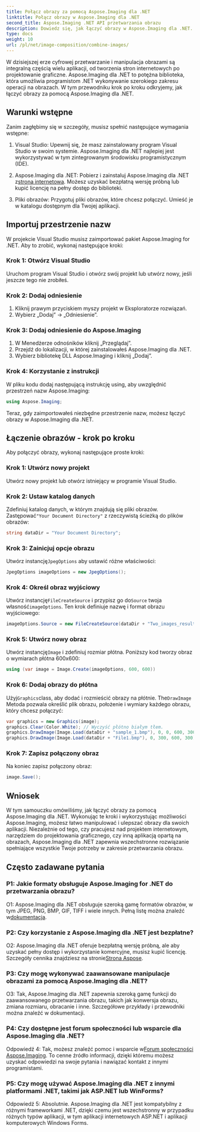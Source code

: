 ```yaml
---
title: Połącz obrazy za pomocą Aspose.Imaging dla .NET
linktitle: Połącz obrazy w Aspose.Imaging dla .NET
second_title: Aspose.Imaging .NET API przetwarzania obrazu
description: Dowiedz się, jak łączyć obrazy w Aspose.Imaging dla .NET. Przewodnik krok po kroku dotyczący wydajnego przetwarzania obrazu.
type: docs
weight: 10
url: /pl/net/image-composition/combine-images/
---
```

W dzisiejszej erze cyfrowej przetwarzanie i manipulacja obrazami są integralną częścią wielu aplikacji, od tworzenia stron internetowych po projektowanie graficzne. Aspose.Imaging dla .NET to potężna biblioteka, która umożliwia programistom .NET wykonywanie szerokiego zakresu operacji na obrazach. W tym przewodniku krok po kroku odkryjemy, jak łączyć obrazy za pomocą Aspose.Imaging dla .NET. 

## Warunki wstępne

Zanim zagłębimy się w szczegóły, musisz spełnić następujące wymagania wstępne:

1. Visual Studio: Upewnij się, że masz zainstalowany program Visual Studio w swoim systemie. Aspose.Imaging dla .NET najlepiej jest wykorzystywać w tym zintegrowanym środowisku programistycznym (IDE).

2.  Aspose.Imaging dla .NET: Pobierz i zainstaluj Aspose.Imaging dla .NET z[strona internetowa](https://releases.aspose.com/imaging/net/). Możesz uzyskać bezpłatną wersję próbną lub kupić licencję na pełny dostęp do biblioteki.

3. Pliki obrazów: Przygotuj pliki obrazów, które chcesz połączyć. Umieść je w katalogu dostępnym dla Twojej aplikacji.

## Importuj przestrzenie nazw

W projekcie Visual Studio musisz zaimportować pakiet Aspose.Imaging for .NET. Aby to zrobić, wykonaj następujące kroki:

### Krok 1: Otwórz Visual Studio

Uruchom program Visual Studio i otwórz swój projekt lub utwórz nowy, jeśli jeszcze tego nie zrobiłeś.

### Krok 2: Dodaj odniesienie

1. Kliknij prawym przyciskiem myszy projekt w Eksploratorze rozwiązań.
2. Wybierz „Dodaj” -> „Odniesienie”.

### Krok 3: Dodaj odniesienie do Aspose.Imaging

1. W Menedżerze odnośników kliknij „Przeglądaj”.
2. Przejdź do lokalizacji, w której zainstalowałeś Aspose.Imaging dla .NET.
3. Wybierz bibliotekę DLL Aspose.Imaging i kliknij „Dodaj”.

### Krok 4: Korzystanie z instrukcji

W pliku kodu dodaj następującą instrukcję using, aby uwzględnić przestrzeń nazw Aspose.Imaging:

```csharp
using Aspose.Imaging;
```

Teraz, gdy zaimportowałeś niezbędne przestrzenie nazw, możesz łączyć obrazy w Aspose.Imaging dla .NET.

## Łączenie obrazów - krok po kroku

Aby połączyć obrazy, wykonaj następujące proste kroki:

### Krok 1: Utwórz nowy projekt

Utwórz nowy projekt lub otwórz istniejący w programie Visual Studio.

### Krok 2: Ustaw katalog danych

 Zdefiniuj katalog danych, w którym znajdują się pliki obrazów. Zastępować`"Your Document Directory"` z rzeczywistą ścieżką do plików obrazów:

```csharp
string dataDir = "Your Document Directory";
```

### Krok 3: Zainicjuj opcje obrazu

 Utwórz instancję`JpegOptions` aby ustawić różne właściwości:

```csharp
JpegOptions imageOptions = new JpegOptions();
```

### Krok 4: Określ obraz wyjściowy

 Utwórz instancję`FileCreateSource` i przypisz go do`Source` twoja własność`imageOptions`. Ten krok definiuje nazwę i format obrazu wyjściowego:

```csharp
imageOptions.Source = new FileCreateSource(dataDir + "Two_images_result_out.bmp", false);
```

### Krok 5: Utwórz nowy obraz

 Utwórz instancję`Image` i zdefiniuj rozmiar płótna. Poniższy kod tworzy obraz o wymiarach płótna 600x600:

```csharp
using (var image = Image.Create(imageOptions, 600, 600))
```

### Krok 6: Dodaj obrazy do płótna

 Użyj`Graphics`class, aby dodać i rozmieścić obrazy na płótnie. The`DrawImage` Metoda pozwala określić plik obrazu, położenie i wymiary każdego obrazu, który chcesz połączyć:

```csharp
var graphics = new Graphics(image);
graphics.Clear(Color.White); // Wyczyść płótno białym tłem.
graphics.DrawImage(Image.Load(dataDir + "sample_1.bmp"), 0, 0, 600, 300); // Pierwszy obraz.
graphics.DrawImage(Image.Load(dataDir + "File1.bmp"), 0, 300, 600, 300);    // Drugi obraz.
```

### Krok 7: Zapisz połączony obraz

Na koniec zapisz połączony obraz:

```csharp
image.Save();
```

## Wniosek

W tym samouczku omówiliśmy, jak łączyć obrazy za pomocą Aspose.Imaging dla .NET. Wykonując te kroki i wykorzystując możliwości Aspose.Imaging, możesz łatwo manipulować i ulepszać obrazy dla swoich aplikacji. Niezależnie od tego, czy pracujesz nad projektem internetowym, narzędziem do projektowania graficznego, czy inną aplikacją opartą na obrazach, Aspose.Imaging dla .NET zapewnia wszechstronne rozwiązanie spełniające wszystkie Twoje potrzeby w zakresie przetwarzania obrazu.

## Często zadawane pytania

### P1: Jakie formaty obsługuje Aspose.Imaging for .NET do przetwarzania obrazu?

 O1: Aspose.Imaging dla .NET obsługuje szeroką gamę formatów obrazów, w tym JPEG, PNG, BMP, GIF, TIFF i wiele innych. Pełną listę można znaleźć w[dokumentacja](https://reference.aspose.com/imaging/net/).

### P2: Czy korzystanie z Aspose.Imaging dla .NET jest bezpłatne?

 O2: Aspose.Imaging dla .NET oferuje bezpłatną wersję próbną, ale aby uzyskać pełny dostęp i wykorzystanie komercyjne, musisz kupić licencję. Szczegóły cennika znajdziesz na stronie[Strona Aspose](https://purchase.aspose.com/buy).

### P3: Czy mogę wykonywać zaawansowane manipulacje obrazami za pomocą Aspose.Imaging dla .NET?

O3: Tak, Aspose.Imaging dla .NET zapewnia szeroką gamę funkcji do zaawansowanego przetwarzania obrazu, takich jak konwersja obrazu, zmiana rozmiaru, obracanie i inne. Szczegółowe przykłady i przewodniki można znaleźć w dokumentacji.

### P4: Czy dostępne jest forum społeczności lub wsparcie dla Aspose.Imaging dla .NET?

 Odpowiedź 4: Tak, możesz znaleźć pomoc i wsparcie w[Forum społeczności Aspose.Imaging](https://forum.aspose.com/). To cenne źródło informacji, dzięki któremu możesz uzyskać odpowiedzi na swoje pytania i nawiązać kontakt z innymi programistami.

### P5: Czy mogę używać Aspose.Imaging dla .NET z innymi platformami .NET, takimi jak ASP.NET lub WinForms?

Odpowiedź 5: Absolutnie. Aspose.Imaging dla .NET jest kompatybilny z różnymi frameworkami .NET, dzięki czemu jest wszechstronny w przypadku różnych typów aplikacji, w tym aplikacji internetowych ASP.NET i aplikacji komputerowych Windows Forms.